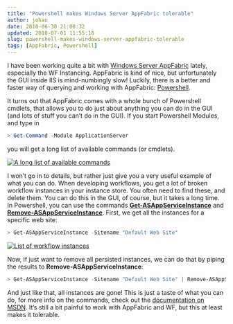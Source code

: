 ```yaml
---
title: "Powershell makes Windows Server AppFabric tolerable"
author: johan
date: 2010-06-30 21:00:32
updated: 2010-07-01 11:55:18
slug: powershell-makes-windows-server-appfabric-tolerable
tags: [AppFabric, Powershell]
---
```


I have been working quite a bit with [Windows Server AppFabric](http://msdn.microsoft.com/en-us/windowsserver/ee695849.aspx) lately, especially the WF Instancing. AppFabric is kind of nice, but unfortunately the GUI inside IIS is mind-numbingly slow! Luckily, there is a better and faster way of querying and working with AppFabric: [Powershell](http://www.microsoft.com/windowsserver2003/technologies/management/powershell/default.mspx).

It turns out that AppFabric comes with a whole bunch of Powershell cmdlets, that allows you to do just about anything you can do in the GUI (and lots of stuff you can’t do in the GUI). If you start Powershell Modules, and type in

``` powershell
> Get-Command -Module ApplicationServer
```

you will get a long list of available commands (or cmdlets).

[![A long list of available commands](/images/johan_driessen_se/WindowsLiveWriter/PowershellmakesWindowsServerAppFabrictol_12001/image_thumb.png "A long list of available commands")](/images/johan_driessen_se/WindowsLiveWriter/PowershellmakesWindowsServerAppFabrictol_12001/image_2.png)

I won’t go in to details, but rather just give you a very useful example of what you can do. When developing workflows, you get a lot of broken workflow instances in your instance store. You often need to find these, and delete them. You can do this in the GUI, of course, but it takes a long time. In Powershell, you can use the commands **[Get-ASAppServiceInstance](http://msdn.microsoft.com/en-us/library/ee767624%28v=WS.10%29.aspx)** and **[Remove-ASAppServiceInstance](http://msdn.microsoft.com/en-us/library/ee767631%28WS.10%29.aspx)**. First, we get all the instances for a specific web site:

``` powershell
> Get-ASAppServiceInstance -Sitename "Default Web Site"
```

[![List of workflow instances](/images/johan_driessen_se/WindowsLiveWriter/PowershellmakesWindowsServerAppFabrictol_12001/image_thumb_1.png "List of workflow instances")](/images/johan_driessen_se/WindowsLiveWriter/PowershellmakesWindowsServerAppFabrictol_12001/image_4.png)

Now, if just want to remove all persisted instances, we can do that by piping the results to **Remove-ASAppServiceInstance**:

``` powershell
> Get-ASAppServiceInstance -Sitename "Default Web Site" | Remove-ASAppServiceInstance
```

And just like that, all instances are gone! This is just a taste of what you can do, for more info on the commands, check out the [documentation on MSDN](http://msdn.microsoft.com/en-us/library/ee767662%28v=WS.10%29.aspx "AppFabric docs on MSDN"). It’s still a bit painful to work with AppFabric and WF, but this at least makes it tolerable.